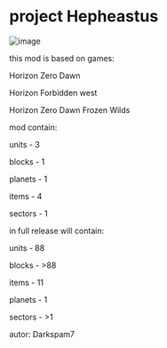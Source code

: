 # project Hepheastus
![image](https://user-images.githubusercontent.com/121695521/228210937-e46f652d-abc1-44f1-a628-3219b026648c.png)

this mod is based on games:

Horizon Zero Dawn

Horizon Forbidden west

Horizon Zero Dawn Frozen Wilds

mod contain:

units - 3

blocks - 1

planets - 1

items - 4

sectors - 1

in full release will contain:

units - 88

blocks - >88

items - 11

planets - 1

sectors - >1

autor: Darkspam7